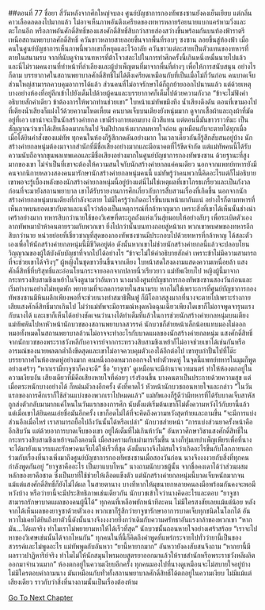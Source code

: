 ##ตอนที่ 77 ชื่อยา
สี่วันหลังจากศึกใหญ่จบลง ศูนย์บัญชาการกองทัพซงซานยังคงเย็นเยียบ แต่กลิ่นคาวเลือดลดลงไปมากแล้ว ไม่อาจเห็นภาพอันตึงเครียดของทหารหลายร้อยนายแบกแคร่หามวิ่งและตะโกนอีก หรือภาพอันศักดิ์สิทธิ์ของแสงศักดิ์สิทธิ์สิบกว่าสายส่องสว่างขึ้นพร้อมกันบนท้องฟ้าราตรีเหนือสถานพยาบาลศักดิ์สิทธิ์
ควันขาวหลายสายลอยขึ้นจากพื้นที่รอบๆ ซงซาน ลอยขึ้นสู่ท้องฟ้า เมื่อคนในศูนย์บัญชาการเห็นภาพนี้พวกเขาก็หยุดและไว้อาลัย ควันขาวแต่ละสายเป็นตัวแทนของทหารที่ตายในสนามรบ จากที่นับดูจำนวนทหารที่ต้าโจวสละไปในการทำศึกครั้งนี้เกินหนึ่งหมื่นนายไปแล้ว และนี่ไม่รวมคนงานที่ทำหน้าที่ลำเลียงและผู้บำเพ็ญตนที่มาจากพื่นที่ต่างๆ เพื่อให้การสนับสนุน
อย่างไรก็ตาม บรรยากาศในสถานพยาบาลศักดิ์สิทธิ์ไม่ได้ตึงเครียดเหมือนกับที่เป็นเมื่อไม่กี่วันก่อน คนบาดเจ็บส่วนใหญ่สามารถควบคุมอาการได้แล้ว ส่วนคนที่ไม่อาจรักษาได้ก็ถูกย้ายออกไปนานแล้ว แต่ด้วยเหตุบางอย่างห้องที่อยู่ลึกเข้าไปยังเต็มไปด้วยผู้คนและบรรยากาศก็เต็มไปด้วยความกังวล
“ข้าจะไม่ฟังคำอธิบายสักคำเดียว ข้าต้องการให้พวกท่านช่วยเขา”
ใบหน้าแม่ทัพขมึงทึง น้ำเสียงดึงดัน ตอนที่เขามองไปที่เตียงน้ำเสียงก็แฝงไว้ด้วยความโหดเหี้ยม
คนบาดเจ็บบนเตียงยังหนุ่มมาก ดูจากเสื้อผ้าและถุงผ้าที่มัดอยู่ที่เอว เขาน่าจะเป็นนักสร้างค่ายกล เขามีร่างกายผอมบาง ผิวสีแทน แต่ตอนนี้มันขาวราวหิมะ เป็นสัญญาณว่าเขาได้เสียเลือดมากเกินไป ริมฝีปากแห้งผากลมหายใจอ่อน ดูเหมือนกับจะตายได้ทุกเมื่อ
เมื่อได้ยินคำสั่งของแม่ทัพ ทุกคนในห้องก็รู้สึกกดดันอย่างมาก ในเวลาเดียวกันก็รู้สึกสับสนอยู่บ้าง
นักสร้างค่ายกลหนุ่มต้องมาจากสำนักที่มีชื่อเสียงอย่างมากและมีอนาคตที่ไร้ขีดจำกัด แต่แม่ทัพคนนี้ได้รับความนับถือจากขุนพลเทพเคอและมีชื่อเสียงอย่างมากในศูนย์บัญชาการกองทัพซงซาน ด้วยฐานะที่สูงมากของเขา ไม่จำเป็นที่เขาจะต้องให้ความสนใจกับนักสร้างค่ายกลแค่คนเดียว นอกจากแพทย์ทหารยังมีคนจากนิกายหลวงสองคนมารักษานักสร้างค่ายกลหนุ่มคนนี้
แม่ทัพรู้ว่าคนพวกนี้คิดอะไรแต่ก็ไม่อธิบาย
เขาพอจะรู้เบื้องหลังของนักสร้างค่ายกลหนุ่มนี้อยู่บ้างแต่นี่ไม่ใช่เหตุผลที่เขาโกรธเกรี้ยวและเป็นกังวล
ก่อนที่จะมายังสถานพยาบาล เขาได้รับรายงานการศึกเกี่ยวกับการสืบสวนเรื่องที่เกิดขึ้น
นอกจากนักสร้างค่ายกลหนุ่มบนเตียงที่กำลังจะตาย ไม่มีใครรู้ว่าเกิดอะไรขึ้นบนหน้าผากันแน่ อย่างไรก็ตามทหารที่เห็นภาพบนยอดเขากับตาและแน่ใจว่าต้องเป็นเหตุการณ์ที่กล้าหาญมาก เพราะสิ่งที่เขาได้เห็นนั้นช่างน่าเศร้าอย่างมาก ทหารสิบกว่านายใช้ของวิเศษที่ตระกูลถังแห่งเวิ่นสุ่ยมอบให้อย่างลับๆ เพื่อระเบิดตัวเอง ลากทัพหมาป่าห้าคนตายรวมกับพวกเขา ยิ่งไปกว่านั้นบนทางถอยสู่หน้าผา พวกเขาพบศพของทหารอีกสิบกว่านาย
หน่วยย่อยที่เชี่ยวชาญที่สุดของกองทัพซงซานมีประกอบไปด้วยทหารที่กล้าหาญ ได้สละตัวเองเพื่อให้นักสร้างค่ายกลหนุ่มนี้มีชีวิตอยู่ต่อ ดังนั้นหากเขาไม่ช่วยนักสร้างค่ายกลนี้แล้วจะปลอบโยนวิญญาณของผู้ใต้บังคับบัญชาที่จากไปได้อย่างไร
“ข้าจะไม่ให้คำอธิบายสักคำ เพราะข้าไม่มีความสามารถที่จะช่วยเขาได้จริงๆ”
ผู้หญิงในชุดขาวยืนขึ้นจากเตียง ใบหน้าสดใสงดงามแสดงความเหนื่อยล้า แสงศักดิ์สิทธิ์ที่บริสุทธิ์และอ่อนโยนกระจายออกจากปลายนิ้วเรียวยาว
แม่ทัพเงียบไป
หญิงผู้นี้มาจากกระทรวงสิบสามชิงเหย้าในจิงตูนามว่าอันหวา นางมาถึงศูนย์บัญชาการกองทัพซงซานสองวันก่อนและเริ่มทำงานอย่างไม่หยุดพัก พยายามที่จะลดการตายในสนามรบ หากไม่ใช่เพราะการที่ศูนย์บัญชาการกองทัพซงซานมีหินผลึกเพียงพอที่จะช่วยนางทำสมาธิฟื้นฟู ก็มีโอกาสสูงมากที่นางจะตายไปเพราะร่างกายเสียแสงศักดิ์สิทธิ์มากเกินไป
ไม่ว่าแม่ทัพจะมีอารมณ์หงุดหงิดฉุนเฉียวเพียงใดเขาก็ไม่อาจพูดจารุนแรงกับนางได้
และเขาก็เห็นได้อย่างชัดเจนว่านางได้ทำเต็มที่แล้วในการช่วยนักสร้างค่ายกลหนุ่มบนเตียง
แม่ทัพหันไปหาหัวหน้านักบวชของสถานพยาบาลสวรรค์
นักบวชก็ส่ายหน้าเล็กน้อยแทบมองไม่ออก
หมอทั้งหมดในสถานพยาบาลล้วนไม่อาจจะทำอะไรกับบาดแผลของนักสร้างค่ายกลหนุ่ม แสงศักดิ์สิทธิ์จากนักบวชของพระราชวังหลีกับอาจารย์จากกระทรวงสิบสามชิงเหย้าก็ไม่อาจช่วยเขาได้เช่นกันหรือ
อารมณ์ของนายพลตกต่ำถึงขีดสุดและเขาไม่อาจควบคุมตัวเองได้อีกต่อไป เขาทุบกำปั้นไปที่โต๊ะ
บรรยากาศในห้องหดหู่อย่างมาก คนหนึ่งถอดหมวกออกจงใจทำตัวหดหู่
ในจุดนี้แพทย์ทหารในมุมก็พูดอย่างเศร้าๆ “หากเรามียาจูซาก็คงจะดี”
ชื่อ ‘ยาจูซา’ ดูเหมือนจะมีอำนาจเวทมนตร์ ทำให้ห้องตกอยู่ในความเงียบงัน เสียงเดียวที่มีคือเสียงหายใจที่ค่อยๆ เร่งร้อนขึ้น
บางคนตาเป็นประกายด้วยความสุข แต่เมื่อตระหนักบางอย่างได้ ก็หม่นมัวลงอีกครั้ง
ดังที่คาดไว้ หัวหน้านักบวชถอนหายใจและกล่าว “ในวันแรกของการศึกเราก็ใช้ส่วนแบ่งของพวกเราไปหมดแล้ว”
แม่ทัพเองก็รู้ดีว่ามีทหารที่ได้รับบาดเจ็บสาหัสถูกส่งตัวกลับมามากแค่ไหนในวันแรกของการศึก นับตั้งแต่เริ่มต้นเขาก็ไม่ตั้งความหวังไว้กับยานี้แล้ว แต่เมื่อเขาได้ยินคนเอ่ยชื่อมันอีกครั้ง เขาก็อดไม่ได้ที่จะคิดถึงความหวังสุดท้ายและถามขึ้น “จะมีการแบ่งส่วนอีกเมื่อไหร่ เราสามารถยื้อไปถึงวันนั้นได้หรือเปล่า”
นักบวชส่ายหน้า “การแบ่งส่วนยาครั้งหน้าคืออีกสิบวัน แต่ด้วยอาการบาดเจ็บของเขา อยู่ได้เต็มที่ไม่เกินห้าวัน”
อันหวาศึกษาวิชาแสงศักดิ์สิทธิ์ในกระทรวงสิบสามชิงเหย้าจนถึงตอนนี้ เมื่อสงครามกับเผ่ามารเริ่มขึ้น นางก็ทุ่มเทบำเพ็ญเพียรเพื่อที่นางจะได้มายังแนวรบและรักษาคนเจ็บได้ให้เร็วที่สุด ดังนั้นนางจึงไม่สนใจว่าเกิดอะไรขึ้นกับโลกภายนอก ร่วมกับเรื่องที่นางเพิ่งมาถึงศูนย์บัญชาการกองทัพซงซานเมื่อสองวันก่อน นางจึงงงงวยกับสิ่งที่ทุกคนกำลังพูดกันอยู่
“ยาจูซาคืออะไร เป็นยาแบบไหน” นางถามนักบวชผู้นั้น
จากชื่อคงเดาได้ว่าส่วนผสมหลักของยาคือชาด ซึ่งเป็นยาที่ใช้ช่วยให้เลือดแข็งตัว แต่นักสร้างค่ายกลหนุ่มนี้บาดเจ็บหนักมากจนแม้แต่แสงศักดิ์สิทธิ์ก็ยังไม่ได้ผล ในสายตานาง บางทีหากให้มุขนายกหลายคนลงมือพร้อมกันคงจะพอมีหวังบ้าง หรือว่ายานี้จะมีประสิทธิภาพเช่นเดียวกัน
นักบวชเข้าใจว่านางคิดอะไรและตอบ “ยาจูซาสามารถรักษาบาดแผลของคนผู้นี้ได้”
ทุกคนที่เหลือพยักหน้าทีละคน ไม่มีใครสงสัยเลยแม้แต่น้อย หลังจากได้เห็นผลของยาจูซาด้วยตัวเอง พวกเขาก็รู้สึกว่ายาจูซารักษาอาการบาดเจ็บทุกชนิดในโลกได้
อันหวาไม่เคยได้ยินถึงยาตัวนี้ดังนั้นนางจึงงงงวยยิ่งกว่าเดิมกับความศรัทธาอันแรงกล้าของพวกเขา
“หากมัน...ได้ผลจริง ทำไมเราไม่พยายามหาให้ได้เร็วที่สุด”
นักบวชนั้นถอนหายใจอย่างเศร้าสร้อย “เราจะไปหาของวิเศษเช่นนั้นได้จากไหนกัน”
ทุกคนในที่นี้ก็คิดถึงคำพูดที่แพร่กระจายไปทั่วว่ายานี้เป็นของสวรรค์และไม่พูดอะไร
แม่ทัพพูดกับอันหวา “ยานี้หายากมาก”
อันหวายังคงสับสนจึงถาม “หากยานี้มีผลราวปาฏิหาริย์จริง ทำไมไม่ให้นักสมุนไพรมอบสูตรยาออกมาแล้วให้ราชสำนักหรือพระราชวังหลีผลิตออกมาจำนวนมาก”
ห้องตกอยู่ในความเงียบอีกครั้ง
ทุกคนมองไปที่นางดูเหมือนจะไม่สบายใจอยู่บ้าง
ไม่มีใครตอบคำถามนาง
มันเหมือนกับทั่วทั้งสถานพยาบาลศักดิ์สิทธิ์ได้ตกอยู่ในความเงียบ
ไม่มีแม้แต่เสียงเดียว
ราวกับว่าสิ่งที่นางถามนั้นเป็นเรื่องต้องห้าม


[Go To Next Chapter]( ./750.md)
